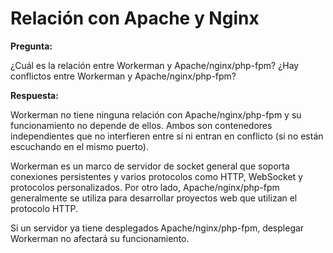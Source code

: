 # Relación con Apache y Nginx
**Pregunta:**

¿Cuál es la relación entre Workerman y Apache/nginx/php-fpm? ¿Hay conflictos entre Workerman y Apache/nginx/php-fpm?

**Respuesta:**

Workerman no tiene ninguna relación con Apache/nginx/php-fpm y su funcionamiento no depende de ellos. Ambos son contenedores independientes que no interfieren entre sí ni entran en conflicto (si no están escuchando en el mismo puerto).

Workerman es un marco de servidor de socket general que soporta conexiones persistentes y varios protocolos como HTTP, WebSocket y protocolos personalizados. Por otro lado, Apache/nginx/php-fpm generalmente se utiliza para desarrollar proyectos web que utilizan el protocolo HTTP.

Si un servidor ya tiene desplegados Apache/nginx/php-fpm, desplegar Workerman no afectará su funcionamiento.
